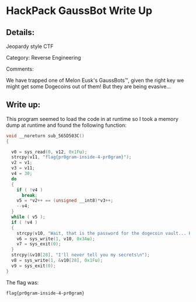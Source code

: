 # HackPack GaussBot Write Up

## Details:

Jeopardy style CTF

Category: Reverse Engineering

Comments:

We have trapped one of Melon Eusk's GaussBots™, given the right key we might get some Dogecoins out of them! But they are being evasive...

## Write up:

This program seemed to load the code in at runtime so I took a memory dump at runtime and found the following function:

```c
void __noreturn sub_565D503C()
{

  v0 = sys_read(0, v12, 0x1Fu);
  strcpy(v11, "flag{pr0gram-inside-4-pr0gram}");
  v2 = v1;
  v3 = v11;
  v4 = 30;
  do
  {
    if ( !v4 )
      break;
    v5 = *v2++ == (unsigned __int8)*v3++;
    --v4;
  }
  while ( v5 );
  if ( !v4 )
  {
    strcpy(v10, "Wait, that is the password for the dogecoin vault... How?\n");
    v6 = sys_write(1, v10, 0x3Au);
    v7 = sys_exit(0);
  }
  strcpy(&v10[28], "I'll never tell you my secrets\n");
  v8 = sys_write(1, &v10[28], 0x1Fu);
  v9 = sys_exit(0);
}
```

The flag was:

```
flag{pr0gram-inside-4-pr0gram}
```